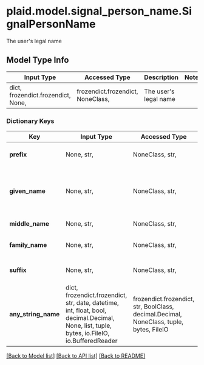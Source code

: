 # plaid.model.signal_person_name.SignalPersonName

The user's legal name

## Model Type Info
Input Type | Accessed Type | Description | Notes
------------ | ------------- | ------------- | -------------
dict, frozendict.frozendict, None,  | frozendict.frozendict, NoneClass,  | The user&#x27;s legal name | 

### Dictionary Keys
Key | Input Type | Accessed Type | Description | Notes
------------ | ------------- | ------------- | ------------- | -------------
**prefix** | None, str,  | NoneClass, str,  | The user&#x27;s name prefix (e.g. \&quot;Mr.\&quot;) | [optional] 
**given_name** | None, str,  | NoneClass, str,  | The user&#x27;s given name. If the user has a one-word name, it should be provided in this field. | [optional] 
**middle_name** | None, str,  | NoneClass, str,  | The user&#x27;s middle name | [optional] 
**family_name** | None, str,  | NoneClass, str,  | The user&#x27;s family name / surname | [optional] 
**suffix** | None, str,  | NoneClass, str,  | The user&#x27;s name suffix (e.g. \&quot;II\&quot;) | [optional] 
**any_string_name** | dict, frozendict.frozendict, str, date, datetime, int, float, bool, decimal.Decimal, None, list, tuple, bytes, io.FileIO, io.BufferedReader | frozendict.frozendict, str, BoolClass, decimal.Decimal, NoneClass, tuple, bytes, FileIO | any string name can be used but the value must be the correct type | [optional]

[[Back to Model list]](../../README.md#documentation-for-models) [[Back to API list]](../../README.md#documentation-for-api-endpoints) [[Back to README]](../../README.md)


